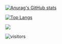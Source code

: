 <!--
**gokay/gokay** is a ✨ _special_ ✨ repository because its `README.md` (this file) appears on your GitHub profile.

Here are some ideas to get you started:

- 🔭 I’m currently working on ...
- 🌱 I’m currently learning ...
- 👯 I’m looking to collaborate on ...
- 🤔 I’m looking for help with ...
- 💬 Ask me about ...
- 📫 How to reach me: ...
- 😄 Pronouns: ...
- ⚡ Fun fact: ...
-->
[![Anurag's GitHub stats](https://github-readme-stats.vercel.app/api?username=gokay&count_private=true&show_icons=true)](https://github.com/gokay)

[![Top Langs](https://github-readme-stats.vercel.app/api/top-langs/?username=gokay)](https://github.com/gokay)

<a href="https://github.com/gokay/SierraLibrary">
  <img align="center" src="https://github-readme-stats.vercel.app/api/pin/?username=gokay&repo=SierraLibrary" />
</a>

![visitors](https://visitor-badge.glitch.me/badge?page_id=page.id)

